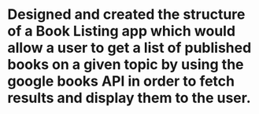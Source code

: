 # Designed and created the structure of a Book Listing app which would allow a user to get a list of published books on a given topic by using the google books API in order to fetch results and display them to the user.
